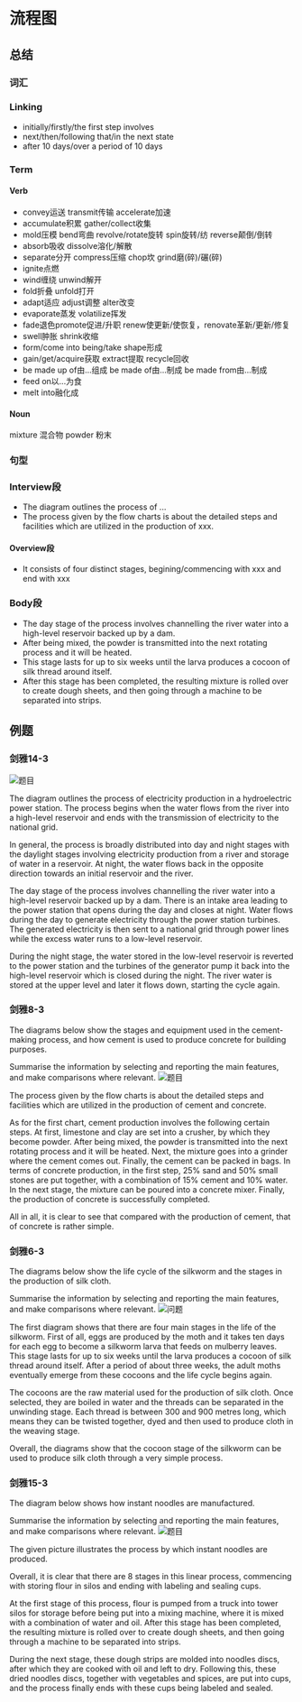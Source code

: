 # 流程图

## 总结

### 词汇

### Linking

+ initially/firstly/the first step involves
+ next/then/following that/in the next state
+ after 10 days/over a period of 10 days

### Term

#### Verb

+ convey运送 transmit传输 accelerate加速
+ accumulate积累 gather/collect收集
+ mold压模 bend弯曲 revolve/rotate旋转 spin旋转/纺 reverse颠倒/倒转
+ absorb吸收 dissolve溶化/解散
+ separate分开 compress压缩 chop坎 grind磨(碎)/碾(碎)
+ ignite点燃
+ wind缠绕 unwind解开
+ fold折叠 unfold打开
+ adapt适应 adjust调整 alter改变
+ evaporate蒸发 volatilize挥发
+ fade退色promote促进/升职 renew使更新/使恢复，renovate革新/更新/修复
+ swell肿胀 shrink收缩
+ form/come into being/take shape形成
+ gain/get/acquire获取 extract提取 recycle回收
+ be made up of由...组成 be made of由...制成 be made from由…制成
+ feed on以...为食
+ melt into融化成

#### Noun

mixture 混合物 powder 粉末

### 句型

### Interview段

+ The diagram outlines the process of ...
+ The process given by the flow charts is about the detailed steps and facilities which are utilized in the production of xxx.

#### Overview段

+ It consists of four distinct stages, begining/commencing with xxx and end with xxx

### Body段

+ The day stage of the process involves channelling the river water into a high-level reservoir backed up by a dam.
+ After being mixed, the powder is transmitted into the next rotating process and it will be heated.
+ This stage lasts for up to six weeks until the larva produces a cocoon of silk thread around itself.
+ After this stage has been completed, the resulting mixture is rolled over to create dough sheets, and then going through a machine to be separated into strips.

## 例题

### 剑雅14-3

![题目](https://www.ielts-mentor.com/images/writingsamples/graph-320-map-hydroelectric-power-station.png)

The diagram outlines the process of electricity production in a hydroelectric power station. The process begins when the water flows from the river into a high-level reservoir and ends with the transmission of electricity to the national grid.

In general, the process is broadly distributed into day and night stages with the daylight stages involving electricity production from a river and storage of water in a reservoir. At night, the water flows back in the opposite direction towards an initial reservoir and the river.

The day stage of the process involves channelling the river water into a high-level reservoir backed up by a dam. There is an intake area leading to the power station that opens during the day and closes at night. Water flows during the day to generate electricity through the power station turbines. The generated electricity is then sent to a national grid through power lines while the excess water runs to a low-level reservoir.

During the night stage, the water stored in the low-level reservoir is reverted to the power station and the turbines of the generator pump it back into the high-level reservoir which is closed during the night. The river water is stored at the upper level and later it flows down, starting the cycle again.

### 剑雅8-3

The diagrams below show the stages and equipment used in the cement-making process, and how cement is used to produce concrete for building purposes.

Summarise the information by selecting and reporting the main features, and make comparisons where relevant.
![题目](https://www.ielts-mentor.com/images/writingsamples/graph102-cement-making-process.png)

The process given by the flow charts is about the detailed steps and facilities which are utilized in the production of cement and concrete.

As for the first chart, cement production involves the following certain steps. At first, limestone and clay are set into a crusher, by which they become powder. After being mixed, the powder is transmitted into the next rotating process and it will be heated. Next, the mixture goes into a grinder where the cement comes out. Finally, the cement can be packed in bags. In terms of concrete production, in the first step, 25% sand and 50% small stones are put together, with a combination of 15% cement and 10% water. In the next stage, the mixture can be poured into a concrete mixer. Finally, the production of concrete is successfully completed.

All in all, it is clear to see that compared with the production of cement, that of concrete is rather simple.

### 剑雅6-3

The diagrams below show the life cycle of the silkworm and the stages in the production of silk cloth.

Summarise the information by selecting and reporting the main features, and make comparisons where relevant.
![问题](https://ieltscat-oss.xdf.cn/1004/1558428318511349.png)

The first diagram shows that there are four main stages in the life of the silkworm. First of all, eggs are produced by the moth and it takes ten days for each egg to become a silkworm larva that feeds on mulberry leaves. This stage lasts for up to six weeks until the larva produces a cocoon of silk thread around itself. After a period of about three weeks, the adult moths eventually emerge from these cocoons and the life cycle begins again.

The cocoons are the raw material used for the production of silk cloth. Once selected, they are boiled in water and the threads can be separated in the unwinding stage. Each thread is between 300 and 900 metres long, which means they can be twisted together, dyed and then used to produce cloth in the weaving stage.

Overall, the diagrams show that the cocoon stage of the silkworm can be used to produce silk cloth through a very simple process.

### 剑雅15-3

The diagram below shows how instant noodles are manufactured.

Summarise the information by selecting and reporting the main features, and make comparisons where relevant.
![题目](https://ieltscat-oss.xdf.cn/1004/1591761389820107.png)

The given picture illustrates the process by which instant noodles are produced.

Overall, it is clear that there are 8 stages in this linear process, commencing with storing flour in silos and ending with labeling and sealing cups.

At the first stage of this process, flour is pumped from a truck into tower silos for storage before being put into a mixing machine, where it is mixed with a combination of water and oil. After this stage has been completed, the resulting mixture is rolled over to create dough sheets, and then going through a machine to be separated into strips.

During the next stage, these dough strips are molded into noodles discs, after which they are cooked with oil and left to dry. Following this, these dried noodles discs, together with vegetables and spices, are put into cups, and the process finally ends with these cups being labeled and sealed.
